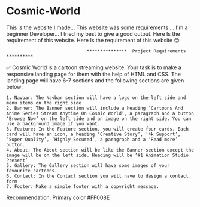 # Cosmic-World

This is the website I made... This website was some requirements ... I'm a beginner Developer... I tried my best to give a good output. Here Is the requirement of this website.
Here Is the requirement of this website 😊


                                  ***************  Project Requirements **********


✅ Cosmic World is a cartoon streaming website. Your task is to make a responsive landing page for them with the help of HTML and CSS. The landing page will have 6-7 sections and the following sections are given below:

    1. Navbar: The Navbar section will have a logo on the left side and menu items on the right side
    2. Banner: The Banner section will include a heading ‘Cartoons And Anime Series Stream Anytime On Cosmic World’, a paragraph and a button ‘Browse Now’ on the left side and an image on the right side. You can use a background image if you want.
    3. Feature: In the Feature section, you will create four cards. Each card will have an icon, a heading ‘Creative Story’, ‘4k Support’, ‘Super Quality’, ‘Highly Secured’, a paragraph and a ‘Read more’ button.
    4. About: The About section will be like the Banner section except the image will be on the left side. Heading will be ‘#1 Animation Studio Present’
    5. Gallery: The Gallery section will have some images of your favourite cartoons.
    6. Contact: In the Contact section you will have to design a contact form
    7. Footer: Make a simple footer with a copyright message.


Recommendation:
Primary color #FF008E
